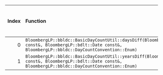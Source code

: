 |   Index | Function                                                                                                                                                         |   Difference in number of lines |   Function size difference in bytes | Disassembly                                                            |   Number of lines in `assume` build |   Number of bytes in `assume` build |   Number of lines in `none` build |   Number of bytes in `none` build |
|--------:|:-----------------------------------------------------------------------------------------------------------------------------------------------------------------|--------------------------------:|------------------------------------:|:-----------------------------------------------------------------------|------------------------------------:|------------------------------------:|----------------------------------:|----------------------------------:|
|       0 | `BloombergLP::bbldc::BasicDayCountUtil::daysDiff(BloombergLP::bdlt::Date const&, BloombergLP::bdlt::Date const&, BloombergLP::bbldc::DayCountConvention::Enum)`  |                              -3 |                                 -16 | [Assumed](0.assume.s.txt), [Ignored](0.none.s.txt), [Diff](0.diff.txt) |                                  64 |                             4208544 |                                80 |                           4208544 |
|       1 | `BloombergLP::bbldc::BasicDayCountUtil::yearsDiff(BloombergLP::bdlt::Date const&, BloombergLP::bdlt::Date const&, BloombergLP::bbldc::DayCountConvention::Enum)` |                              -4 |                                 -16 | [Assumed](1.assume.s.txt), [Ignored](1.none.s.txt), [Diff](1.diff.txt) |                                 240 |                             4208640 |                               256 |                           4208656 |